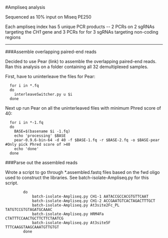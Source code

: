 #Ampliseq analysis

Sequenced as 10% input on Miseq PE250

Each ampliseq index has 5 unique PCR products -- 2 PCRs on 2 sgRNAs targeting the _CH1_ gene and 3 PCRs for for 3 sgRNAs targeting non-coding regions

--------

###Assemble overlapping paired-end reads 

Decided to use Pear (link) to assemble the overlapping paired-end reads. Ran this analysis on a folder containing all 32 demultiplexed samples.

First, have to uninterleave the files for Pear:

      
      for i in *.fq 
      do 
        interleaveSwitcher.py u $i 
      done
      

Next up run Pear on all the uninterleaved files with minimum Phred score of 40:

      
      for i in *-1.fq
      do
        BASE=$(basename $i -1.fq)
        echo 'processing' $BASE
        pear-0.9.6-bin-64 -d 40 -f $BASE-1.fq -r $BASE-2.fq -o $BASE-pear #Only pick Phred score of >40
        echo 'done'
      done
      

###Parse out the assembled reads

Wrote a script to go through *.assembled.fastq files based on the fwd oligo used to construct the libraries. See batch-isolate-Ampliseq.py for this script.

			do
				batch-isolate-Ampliseq.py CH1-1 AATACCGCCACGTGTTCAAT
				batch-isolate-Ampliseq.py CH1-2 ACCGAATGTCACTAGACTTTGCT
				batch-isolate-Ampliseq.py At3site2Fc_PL TATGTCCGTGTAGATGCAAAC
				batch-isolate-Ampliseq.py HRM4Fa CTATTTCCAACTGCTTCTTCTAATCG
				batch-isolate-Ampliseq.py At3site5F TTTCAAGGTAAGCAAATGTTGTGT
			done
			

